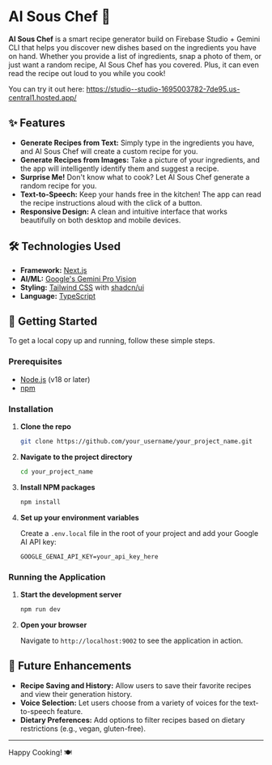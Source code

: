 # AI Sous Chef 🍳

**AI Sous Chef** is a smart recipe generator build on Firebase Studio + Gemini CLI that helps you discover new dishes based on the ingredients you have on hand. Whether you provide a list of ingredients, snap a photo of them, or just want a random recipe, AI Sous Chef has you covered. Plus, it can even read the recipe out loud to you while you cook!

You can try it out here: https://studio--studio-1695003782-7de95.us-central1.hosted.app/
## ✨ Features

- **Generate Recipes from Text:** Simply type in the ingredients you have, and AI Sous Chef will create a custom recipe for you.
- **Generate Recipes from Images:** Take a picture of your ingredients, and the app will intelligently identify them and suggest a recipe.
- **Surprise Me!** Don't know what to cook? Let AI Sous Chef generate a random recipe for you.
- **Text-to-Speech:** Keep your hands free in the kitchen! The app can read the recipe instructions aloud with the click of a button.
- **Responsive Design:** A clean and intuitive interface that works beautifully on both desktop and mobile devices.

## 🛠️ Technologies Used

- **Framework:** [Next.js](https://nextjs.org/)
- **AI/ML:** [Google's Gemini Pro Vision](https://ai.google.dev/)
- **Styling:** [Tailwind CSS](https://tailwindcss.com/) with [shadcn/ui](https://ui.shadcn.com/)
- **Language:** [TypeScript](https://www.typescriptlang.org/)

## 🚀 Getting Started

To get a local copy up and running, follow these simple steps.

### Prerequisites

- [Node.js](https://nodejs.org/) (v18 or later)
- [npm](https://www.npmjs.com/)

### Installation

1.  **Clone the repo**
    ```sh
    git clone https://github.com/your_username/your_project_name.git
    ```
2.  **Navigate to the project directory**
    ```sh
    cd your_project_name
    ```
3.  **Install NPM packages**
    ```sh
    npm install
    ```
4.  **Set up your environment variables**

    Create a `.env.local` file in the root of your project and add your Google AI API key:
    ```
    GOOGLE_GENAI_API_KEY=your_api_key_here
    ```

### Running the Application

1.  **Start the development server**
    ```sh
    npm run dev
    ```
2.  **Open your browser**

    Navigate to `http://localhost:9002` to see the application in action.

## 🔮 Future Enhancements

- **Recipe Saving and History:** Allow users to save their favorite recipes and view their generation history.
- **Voice Selection:** Let users choose from a variety of voices for the text-to-speech feature.
- **Dietary Preferences:** Add options to filter recipes based on dietary restrictions (e.g., vegan, gluten-free).

---

Happy Cooking! 🍽️
